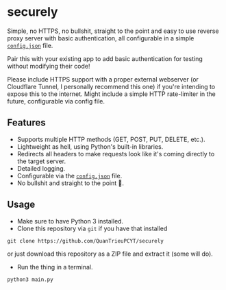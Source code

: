 # securely
Simple, no HTTPS, no bullshit, straight to the point and easy to use reverse proxy server with basic authentication, all configurable in a simple [`config.json`](config.json) file.

Pair this with your existing app to add basic authentication for testing without modifying their code!

Please include HTTPS support with a proper external webserver (or Cloudflare Tunnel, I personally recommend this one) if you're intending to expose this to the internet. Might include a simple HTTP rate-limiter in the future, configurable via config file.
## Features
- Supports multiple HTTP methods (GET, POST, PUT, DELETE, etc.).
- Lightweight as hell, using Python's built-in libraries.
- Redirects all headers to make requests look like it's coming directly to the target server.
- Detailed logging.
- Configurable via the [`config.json`](config.json) file.
- No bullshit and straight to the point 🚀.
## Usage
- Make sure to have Python 3 installed.
- Clone this repository via `git` if you have that installed
```
git clone https://github.com/QuanTrieuPCYT/securely
```
or just download this repository as a ZIP file and extract it (some will do).
- Run the thing in a terminal.
```
python3 main.py
```